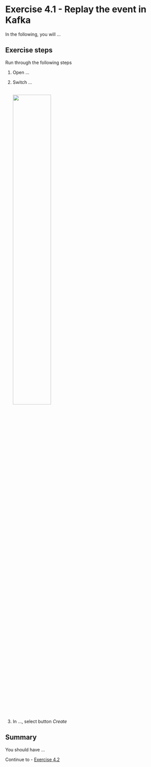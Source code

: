 # Exercise 4.1 - Replay the event in Kafka

In the following, you will ...

## Exercise steps

Run through the following steps
1. Open ...

2. Switch ...

    <br><img src="/exercises/ex4/images/04-0001.png" width=50% height=50%>

3. In ..., select button *Create*


## Summary

You should have ...

Continue to - [Exercise 4.2](/exercises/ex4/ex42)
